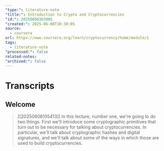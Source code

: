 ```yaml
---
"type:": literature-note
"title:": Introduction to Crypto and Cryptocurrencies
"id:": 20250608103005
"created:": 2025-06-08T10:30:05
source:
  - coursera
url: https://www.coursera.org/learn/cryptocurrency/home/module/1
tags:
  - literature-note
"processed:": false
related-notes: 
"archived:": false
---
```



# Transcripts

## Welcome

> [[20250608105413]] In this lecture, number one, we're going to do two things. First we'll introduce some cryptographic primitives that turn out to be necessary for talking about cryptocurrencies. In particular, we'll talk about cryptographic hashes and digital signatures, and we'll talk about some of the ways in which those are used to build cryptocurrencies.


